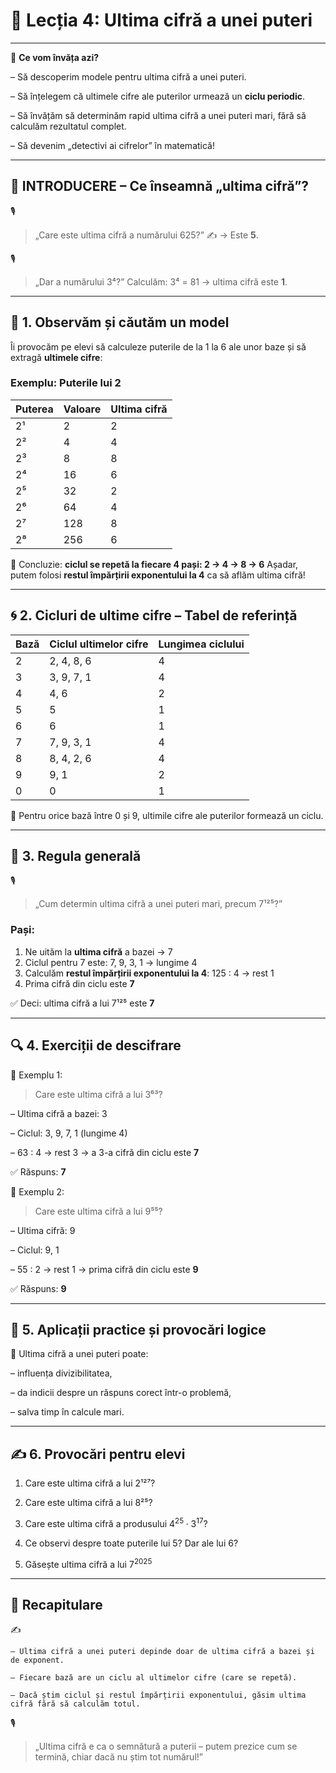 # 📘 Lecția 4: Ultima cifră a unei puteri

------

🎯 **Ce vom învăța azi?**

 – Să descoperim modele pentru ultima cifră a unei puteri.

 – Să înțelegem că ultimele cifre ale puterilor urmează un **ciclu periodic**.

 – Să învățăm să determinăm rapid ultima cifră a unei puteri mari, fără să calculăm rezultatul complet.

 – Să devenim „detectivi ai cifrelor” în matematică!

------

## 🔔 INTRODUCERE – Ce înseamnă „ultima cifră”?

🎙️

> „Care este ultima cifră a numărului 625?”
>  ✍️ → Este **5**.

🎙️

> „Dar a numărului 3⁴?”
>  Calculăm: 3⁴ = 81 → ultima cifră este **1**.

------

## 🔢 1. Observăm și căutăm un model

Îi provocăm pe elevi să calculeze puterile de la 1 la 6 ale unor baze și să extragă **ultimele cifre**:

### Exemplu: Puterile lui 2

| Puterea | Valoare | Ultima cifră |
| ------- | ------- | ------------ |
| 2¹      | 2       | 2            |
| 2²      | 4       | 4            |
| 2³      | 8       | 8            |
| 2⁴      | 16      | 6            |
| 2⁵      | 32      | 2            |
| 2⁶      | 64      | 4            |
| 2⁷      | 128     | 8            |
| 2⁸      | 256     | 6            |

🎯 Concluzie: **ciclul se repetă la fiecare 4 pași: 2 → 4 → 8 → 6**
 Așadar, putem folosi **restul împărțirii exponentului la 4** ca să aflăm ultima cifră!

------

## 🌀 2. Cicluri de ultime cifre – Tabel de referință

| Bază | Ciclul ultimelor cifre | Lungimea ciclului |
| ---- | ---------------------- | ----------------- |
| 2    | 2, 4, 8, 6             | 4                 |
| 3    | 3, 9, 7, 1             | 4                 |
| 4    | 4, 6                   | 2                 |
| 5    | 5                      | 1                 |
| 6    | 6                      | 1                 |
| 7    | 7, 9, 3, 1             | 4                 |
| 8    | 8, 4, 2, 6             | 4                 |
| 9    | 9, 1                   | 2                 |
| 0    | 0                      | 1                 |

📌 Pentru orice bază între 0 și 9, ultimile cifre ale puterilor formează un ciclu.

------

## 🔧 3. Regula generală

🎙️

> „Cum determin ultima cifră a unei puteri mari, precum 7¹²⁵?”

### Pași:

1. Ne uităm la **ultima cifră** a bazei → 7
2. Ciclul pentru 7 este: 7, 9, 3, 1 → lungime 4
3. Calculăm **restul împărțirii exponentului la 4**:
    125 : 4 → rest 1
4. Prima cifră din ciclu este **7**

✅ Deci: ultima cifră a lui 7¹²⁵ este **7**

------

## 🔍 4. Exerciții de descifrare

📘 Exemplu 1:

> Care este ultima cifră a lui 3⁶³?

 – Ultima cifră a bazei: 3

 – Ciclul: 3, 9, 7, 1 (lungime 4)

 – 63 : 4 → rest 3 → a 3-a cifră din ciclu este **7**

✅ Răspuns: **7**

📘 Exemplu 2:

> Care este ultima cifră a lui 9⁵⁵?

 – Ultima cifră: 9

 – Ciclul: 9, 1

 – 55 : 2 → rest 1 → prima cifră din ciclu este **9**

✅ Răspuns: **9**

------

## 🧠 5. Aplicații practice și provocări logice

 🎯 Ultima cifră a unei puteri poate:

 – influența divizibilitatea,

 – da indicii despre un răspuns corect într-o problemă,

 – salva timp în calcule mari.

------

## ✍️ 6. Provocări pentru elevi

1. Care este ultima cifră a lui 2¹²⁷?

2. Care este ultima cifră a lui 8²⁵?

3. Care este ultima cifră a produsului $4^{25} \cdot 3^{17}$?

4. Ce observi despre toate puterile lui 5? Dar ale lui 6?

5. Găsește ultima cifră a lui $7^{2025}$

------

## 🔁 Recapitulare

✍️

```
– Ultima cifră a unei puteri depinde doar de ultima cifră a bazei și de exponent.  

– Fiecare bază are un ciclu al ultimelor cifre (care se repetă).  

– Dacă știm ciclul și restul împărțirii exponentului, găsim ultima cifră fără să calculăm totul.  
```

🎙️

> „Ultima cifră e ca o semnătură a puterii – putem prezice cum se termină, chiar dacă nu știm tot numărul!”

